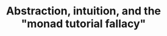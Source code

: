 ---
title: Abstraction, intuition, and the "monad tutorial fallacy"
url: http://byorgey.wordpress.com/2009/01/12/abstraction-intuition-and-the-monad-tutorial-fallacy/
authors:
- Brent Yorgey
type: article
tags:
- monads
- pedagogy
doHaskell-type: blog post
---